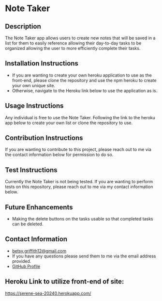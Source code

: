 
# Note Taker

## Description 
The Note Taker app allows users to create new notes that will be saved in a list for them to easily reference allowing their day-to-day tasks to be organized allowing the user to more efficiently complete their tasks.

## Installation Instructions 
* If you are wanting to create your own heroku application to use as the front-end, please clone the repository and use the npm heroku to create your own unique site. 
* Otherwise, navigate to the Heroku link below to use the application as is.

## Usage Instructions 
Any individual is free to use the Note Taker. Following the link to the heroku app below to create your own list or clone the repository to use.

## Contribution Instructions 
If you are wanting to contribute to this project, please reach out to me via the contact information below for permission to do so.

## Test Instructions 
Currently the Note Taker is not being tested. If you are wanting to perform tests on this repository, please reach out to me via my contact information below.

## Future Enhancements
* Making the delete buttons on the tasks usable so that completed tasks can be deleted.

## Contact Information 
* betsy.griffith12@gmail.com
* If you have any questions please send them to me via the email address provided.
* [GitHub Profile](https://github.com/hollenbebe08)

## Heroku Link to utilize front-end of site:
https://serene-sea-20240.herokuapp.com/